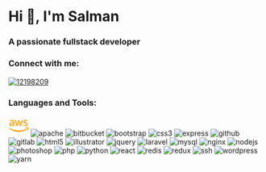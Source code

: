 <h1>Hi 👋, I'm Salman</h1>
<h3>A passionate fullstack developer</h3>

<p align="left">
<h3 align="left">Connect with me:</h3>
<a href="https://stackoverflow.com/users/5026766" target="blank"><img align="center" src="https://cdn.jsdelivr.net/npm/simple-icons@3.0.1/icons/stackoverflow.svg" alt="12198209" height="30" width="40" /></a>
</p>

<h3 align="left">Languages and Tools:</h3>
<p align="left"> 
  <img src="https://raw.githubusercontent.com/devicons/devicon/40cd6bc89a299dc50ac289f8e3b071d0dff49d9c/icons/amazonwebservices/amazonwebservices-plain-wordmark.svg" alt="aws" width="40" height="40"/>
  <img src="" alt="apache" width="40" height="40"/>
  <img src="" alt="bitbucket" width="40" height="40"/>
  <img src="" alt="bootstrap" width="40" height="40"/>
  <img src="" alt="css3" width="40" height="40"/>
  <img src="" alt="express" width="40" height="40"/>
  <img src="" alt="github" width="40" height="40"/>
  <img src="" alt="gitlab" width="40" height="40"/>
  <img src="" alt="html5" width="40" height="40"/>
  <img src="" alt="illustrator" width="40" height="40"/>
  <img src="" alt="jquery" width="40" height="40"/>
  <img src="" alt="laravel" width="40" height="40"/>
  <img src="" alt="mysql" width="40" height="40"/>
  <img src="" alt="nginx" width="40" height="40"/>
  <img src="" alt="nodejs" width="40" height="40"/>
  <img src="" alt="photoshop" width="40" height="40"/>
  <img src="" alt="php" width="40" height="40"/>
  <img src="" alt="python" width="40" height="40"/>
  <img src="" alt="react" width="40" height="40"/>
  <img src="" alt="redis" width="40" height="40"/>
  <img src="" alt="redux" width="40" height="40"/>
  <img src="" alt="ssh" width="40" height="40"/>
  <img src="" alt="wordpress" width="40" height="40"/>
  <img src="" alt="yarn" width="40" height="40"/>
</p>

